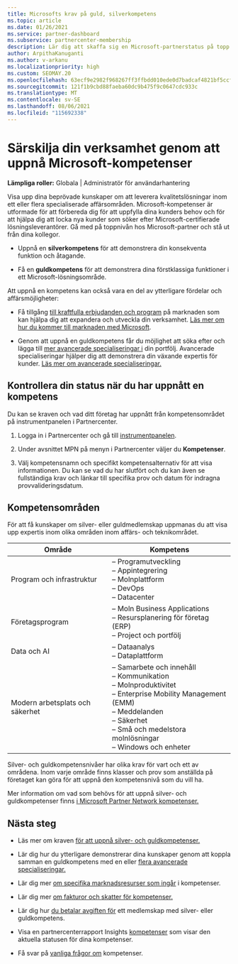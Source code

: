 ```yaml
---
title: Microsofts krav på guld, silverkompetens
ms.topic: article
ms.date: 01/26/2021
ms.service: partner-dashboard
ms.subservice: partnercenter-membership
description: Lär dig att skaffa sig en Microsoft-partnerstatus på topp och locka nya kunder genom att uppfylla kompetenskraven för att tjäna guld- och silvermedlemskapsnivåer.
author: ArpithaKanuganti
ms.author: v-arkanu
ms.localizationpriority: high
ms.custom: SEOMAY.20
ms.openlocfilehash: 63ecf9e2982f968267ff3ffbdd010ede0d7badcaf4821bf5ccf6af8ccc994ea1
ms.sourcegitcommit: 121f1b9cbd88faeba60dc9b475f9c0647cdc933c
ms.translationtype: MT
ms.contentlocale: sv-SE
ms.lasthandoff: 08/06/2021
ms.locfileid: "115692338"
---
```

# <a name="differentiate-your-business-by-attaining-microsoft-competencies"></a>Särskilja din verksamhet genom att uppnå Microsoft-kompetenser

**Lämpliga roller:** Globala | Administratör för användarhantering

Visa upp dina beprövade kunskaper om att leverera kvalitetslösningar inom ett eller flera specialiserade affärsområden. Microsoft-kompetenser är utformade för att förbereda dig för att uppfylla dina kunders behov och för att hjälpa dig att locka nya kunder som söker efter Microsoft-certifierade lösningsleverantörer. Gå med på toppnivån hos Microsoft-partner och stå ut från dina kollegor.

- Uppnå en **silverkompetens** för att demonstrera din konsekventa funktion och åtagande.

- Få en **guldkompetens** för att demonstrera dina förstklassiga funktioner i ett Microsoft-lösningsområde.

Att uppnå en kompetens kan också vara en del av ytterligare fördelar och affärsmöjligheter:

- Få tillgång [till kraftfulla erbjudanden och program](mpn-learn-about-go-to-market-benefits.md) på marknaden som kan hjälpa dig att expandera och utveckla din verksamhet. [Läs mer om hur du kommer till marknaden med Microsoft](https://partner.microsoft.com/solutions/go-to-market).

- Genom att uppnå en guldkompetens får du möjlighet att söka efter och lägga till [mer avancerade specialiseringar i](advanced-specializations.md) din portfölj. Avancerade specialiseringar hjälper dig att demonstrera din växande expertis för kunder. [Läs mer om avancerade specialiseringar.](https://partner.microsoft.com/membership/advanced-specialization)

## <a name="check-your-status-as-you-attain-a-competency"></a>Kontrollera din status när du har uppnått en kompetens

Du kan se kraven och vad ditt företag har uppnått från kompetensområdet på instrumentpanelen i Partnercenter.

1. Logga in i Partnercenter och gå till [instrumentpanelen](https://partner.microsoft.com/dashboard/home).

2. Under avsnittet MPN på menyn i Partnercenter väljer du **Kompetenser**.

3. Välj kompetensnamn och specifikt kompetensalternativ för att visa informationen. Du kan se vad du har slutfört och du kan även se fullständiga krav och länkar till specifika prov och datum för indragna provvalideringsdatum.

## <a name="competency-areas"></a>Kompetensområden

För att få kunskaper om silver- eller guldmedlemskap uppmanas du att visa upp expertis inom olika områden inom affärs- och teknikområdet.

|**Område**            |**Kompetens**                    |
|--------------------|--------------------------------|
|Program och infrastruktur| – Programutveckling<br/> – Appintegrering<br/> – Molnplattform<br/> – DevOps<br/> – Datacenter |
|Företagsprogram | – Moln Business Applications</br> – Resursplanering för företag (ERP)</br> – Project och portfölj |
|Data och AI| – Dataanalys<br/> – Dataplattform |
|Modern arbetsplats och säkerhet | – Samarbete och innehåll<br/> – Kommunikation<br/> – Molnproduktivitet<br/> – Enterprise Mobility Management (EMM)<br/> – Meddelanden<br/> – Säkerhet<br/> – Små och medelstora molnlösningar<br/> – Windows och enheter |

Silver- och guldkompetensnivåer har olika krav för vart och ett av områdena. Inom varje område finns klasser och prov som anställda på företaget kan göra för att uppnå den kompetensnivå som du vill ha. 

Mer information om vad som behövs för att uppnå silver- och guldkompetenser finns [i Microsoft Partner Network kompetenser.](https://partner.microsoft.com/membership/competencies)

## <a name="next-steps"></a>Nästa steg

- Läs mer om kraven [för att uppnå silver- och guldkompetenser.](https://partner.microsoft.com/membership/competencies)

- Lär dig hur du ytterligare demonstrerar dina kunskaper genom att koppla samman en guldkompetens med en eller [flera avancerade specialiseringar.](advanced-specializations.md)

- Lär dig mer [om specifika marknadsresurser som ingår](mpn-learn-about-go-to-market-benefits.md) i kompetenser.

- Lär dig mer [om fakturor och skatter för kompetenser.](mpn-view-print-maps-invoice.md)

- Lär dig hur [du betalar avgiften för](mpn-pay-fee-silver-gold-competency.md) ett medlemskap med silver- eller guldkompetens.

- Visa en partnercenterrapport Insights [kompetenser](insights-competencies-report.md) som visar den aktuella statusen för dina kompetenser.

- Få svar på [vanliga frågor om](competencies-faq.yml) kompetenser.
